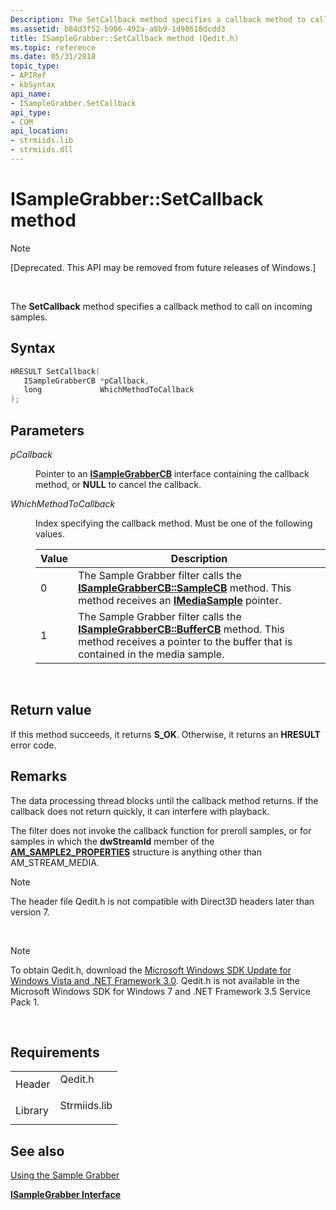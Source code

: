 ```yaml
---
Description: The SetCallback method specifies a callback method to call on incoming samples.
ms.assetid: b84d3f52-b986-492a-a8b9-1d98618dcdd3
title: ISampleGrabber::SetCallback method (Qedit.h)
ms.topic: reference
ms.date: 05/31/2018
topic_type: 
- APIRef
- kbSyntax
api_name: 
- ISampleGrabber.SetCallback
api_type: 
- COM
api_location: 
- strmiids.lib
- strmiids.dll
---
```


# ISampleGrabber::SetCallback method

> [!Note]  
> \[Deprecated. This API may be removed from future releases of Windows.\]

 

The **SetCallback** method specifies a callback method to call on incoming samples.

## Syntax


```C++
HRESULT SetCallback(
   ISampleGrabberCB *pCallback,
   long             WhichMethodToCallback
);
```



## Parameters

<dl> <dt>

*pCallback* 
</dt> <dd>

Pointer to an [**ISampleGrabberCB**](isamplegrabbercb.md) interface containing the callback method, or **NULL** to cancel the callback.

</dd> <dt>

*WhichMethodToCallback* 
</dt> <dd>

Index specifying the callback method. Must be one of the following values.



| Value | Description                                                                                                                                                                                     |
|-------|-------------------------------------------------------------------------------------------------------------------------------------------------------------------------------------------------|
| 0     | The Sample Grabber filter calls the [**ISampleGrabberCB::SampleCB**](isamplegrabbercb-samplecb.md) method. This method receives an [**IMediaSample**](/windows/desktop/api/Strmif/nn-strmif-imediasample) pointer.               |
| 1     | The Sample Grabber filter calls the [**ISampleGrabberCB::BufferCB**](isamplegrabbercb-buffercb.md) method. This method receives a pointer to the buffer that is contained in the media sample. |



 

</dd> </dl>

## Return value

If this method succeeds, it returns **S\_OK**. Otherwise, it returns an **HRESULT** error code.

## Remarks

The data processing thread blocks until the callback method returns. If the callback does not return quickly, it can interfere with playback.

The filter does not invoke the callback function for preroll samples, or for samples in which the **dwStreamId** member of the [**AM\_SAMPLE2\_PROPERTIES**](/previous-versions/windows/desktop/api/strmif/ns-strmif-am_sample2_properties) structure is anything other than AM\_STREAM\_MEDIA.

> [!Note]  
> The header file Qedit.h is not compatible with Direct3D headers later than version 7.

 

> [!Note]  
> To obtain Qedit.h, download the [Microsoft Windows SDK Update for Windows Vista and .NET Framework 3.0](https://go.microsoft.com/fwlink/p/?linkid=129787). Qedit.h is not available in the Microsoft Windows SDK for Windows 7 and .NET Framework 3.5 Service Pack 1.

 

## Requirements



|                    |                                                                                         |
|--------------------|-----------------------------------------------------------------------------------------|
| Header<br/>  | <dl> <dt>Qedit.h</dt> </dl>      |
| Library<br/> | <dl> <dt>Strmiids.lib</dt> </dl> |



## See also

<dl> <dt>

[Using the Sample Grabber](using-the-sample-grabber.md)
</dt> <dt>

[**ISampleGrabber Interface**](isamplegrabber.md)
</dt> </dl>

 

 




